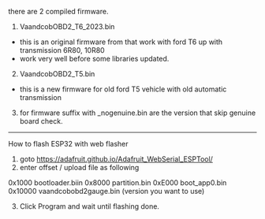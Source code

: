 there are 2 compiled firmware.
1. VaandcobOBD2_T6_2023.bin  
- this is an original firmware from that work with ford T6 up with transmission 6R80, 10R80 
- work very well before some libraries updated.

2. VaandcobOBD2_T5.bin
- this is a new firmware for old ford T5 vehicle with old automatic transmission

3. for firmware suffix with  _nogenuine.bin are the version that skip genuine board check.


----------------------------------------
How to flash ESP32 with web flasher

1. goto https://adafruit.github.io/Adafruit_WebSerial_ESPTool/
2. enter offset / upload file as following

0x1000	bootloader.biin
0x8000  partition.bin
0xE000  boot_app0.bin
0x10000  vaandcobobd2gauge.bin (version you want to use)

3. Click Program and wait until flashing done.
